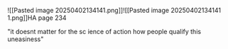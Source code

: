 ![[Pasted image 20250402134141.png]]![[Pasted image 20250402134141 1.png]]HA page 234

"it doesnt matter for the sc ience of action how people qualify this uneasiness"